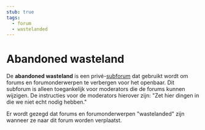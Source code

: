 ```yaml
---
stub: true
tags:
  - forum
  - wastelanded
---
```


# Abandoned wasteland

De **abandoned wasteland** is een privé-[subforum](https://osu.ppy.sh/community/forums)<!-- TODO --> dat gebruikt wordt om forums<!-- TODO: link --> en forumonderwerpen<!-- TODO: link --> te verbergen voor het openbaar. Dit subforum is alleen toegankelijk voor moderators<!-- TODO: link --> die de forums kunnen wijzigen. De instructies voor de moderators hierover zijn: "Zet hier dingen in die we niet echt nodig hebben."

Er wordt gezegd dat forums en forumonderwerpen "wastelanded" zijn wanneer ze naar dit forum worden verplaatst. 

